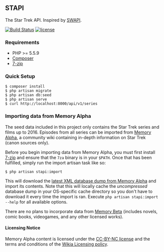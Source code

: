 ## STAPI

The Star Trek API. Inspired by [SWAPI](https://swapi.co/).

[![Build Status](https://travis-ci.org/aknackd/stapi.svg?branch=master)](https://travis-ci.org/aknackd/stapi)
[![license](https://img.shields.io/github/license/aknackd/stapi.svg?maxAge=2592000)]()

### Requirements

* PHP >= 5.5.9
* [Composer](https://getcomposer.org)
* [7-zip](http://www.7-zip.org)

### Quick Setup

```
$ composer install
$ php artisan migrate
$ php artisan db:seed
$ php artisan serve
$ curl http://localhost:8000/api/v1/series
```

### Importing data from Memory Alpha

The seed data included in this project only contains the Star Trek series and films up to 2016. Episodes from all series can be imported from [Memory Alpha](http://memory-alpha.wikia.com/wiki/Portal:Main), a community wiki containing in-depth information on Star Trek (canon sources only).

Before you begin importing data from Memory Alpha, you must first install [7-zip](http://www.7-zip.org) and ensure that the `7za` binary is in your `$PATH`. Once that has been fulfilled, simply run the import artisan task like so:

```
$ php artisan stapi:import
```

This will download the [latest XML database dump from Memory Alpha](http://memory-alpha.wikia.com/wiki/Memory_Alpha:Database_download) and import its contents. Note that this will locally cache the _uncompressed_ database dump in your OS-specific cache directory so you don't have to download it every time the import is ran. Execute `php artisan stapi:import --help` for all available options.

There are no plans to incorporate data from [Memory Beta](http://memory-beta.wikia.com/wiki/Main_Page) (includes novels, comic books, videogames, and any other licensed works).


#### Licensing Notice

Memory Alpha content is licensed under the [CC-BY-NC license](http://memory-alpha.wikia.com/wiki/Memory_Alpha:Creative_Commons_License) and the terms and conditions of the [Wikia Licensing policy](http://www.wikia.com/Licensing).
